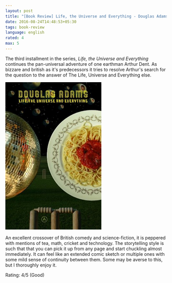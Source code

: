 ```yaml
---
layout: post
title: "[Book Review] Life, the Universe and Everything - Douglas Adams (1982)"
date: 2016-08-24T14:48:53+05:30
tags: book-review
language: english
rated: 4
max: 5
---
```


The third installment in the series, *Life, the Universe and Everything* continues the pan-universal adventure of one earthman Arthur Dent.
As bizzare and british as it's predecessors it tries to resolve Arthur's search for the question to the answer of The Life, Universe and Everything else.

![Life, the Universe and Everything (1994)](/img/book-cover-life-the-universe-and-everything-douglas-adams-1982.jpg 'Life, the Universe and Everything (1982)')

An excellent crossover of British comedy and science-fiction, it is peppered with mentions of tea, math, cricket and technology.
The storytelling style is such that that you can pick it up from any page and start chuckling almost immediately.
It can feel like an extended comic sketch or multiple ones with some mild sense of continuity between them.
Some may be averse to this, but I thoroughly enjoy it.

Rating: 4/5 (Good)
